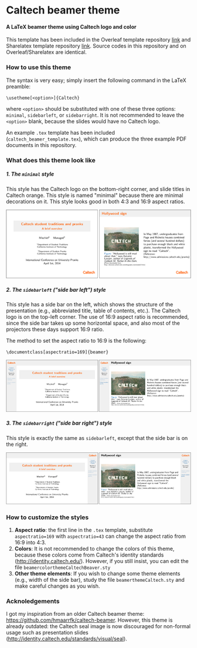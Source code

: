 # Caltech beamer theme
#### A LaTeX beamer theme using Caltech logo and color

This template has been included in the Overleaf template repository [link](https://www.overleaf.com/edu/caltech#!templates) and Sharelatex template repository [link](https://www.sharelatex.com/templates/58b4ad79546799785c1df893). Source codes in this repository and on Overleaf/Sharelatex are identical.

### How to use this theme
The syntax is very easy; simply insert the following command in the LaTeX preamble:
```{tex}
\usetheme[<option>]{Caltech}
```
where `<option>` should be substituted with one of these three options: `minimal`, `sidebarleft`, or `sidebarright`. It is not recommended to leave the `<option>` blank, because the slides would have no Caltech logo.

An example `.tex` template has been included (`caltech_beamer_template.tex`), which can produce the three example PDF documents in this repository.

### What does this theme look like
##### 1. The `minimal` style
This style has the Caltech logo on the bottom-right corner, and slide titles in Caltech orange. This style is named "minimal" because there are minimal decorations on it. This style looks good in both 4:3 and 16:9 aspect ratios.

![](https://github.com/jsh9/Caltech-beamer-theme/blob/master/screenshots/minimal.png)

##### 2. The `sidebarleft` ("side bar left") style
This style has a side bar on the left, which shows the structure of the presentation (e.g., abbreviated title, table of contents, etc.). The Caltech logo is on the top-left corner. The use of 16:9 aspect ratio is recommended, since the side bar takes up some horizontal space, and also most of the projectors these days support 16:9 ratio.

The method to set the aspect ratio to 16:9 is the following:

```{tex}
\documentclass[aspectratio=169]{beamer}
```

![](https://github.com/jsh9/Caltech-beamer-theme/blob/master/screenshots/sidebarleft.png)

##### 3. The `sidebarright` ("side bar right") style
This style is exactly the same as `sidebarleft`, except that the side bar is on the right.

![](https://github.com/jsh9/Caltech-beamer-theme/blob/master/screenshots/sidebarright.png)

### How to customize the styles
1. **Aspect ratio**: the first line in the `.tex` template, substitute `aspectratio=169` with `aspectratio=43` can change the aspect ratio from 16:9 into 4:3.
2. **Colors**: It is not recommended to change the colors of this theme, because these colors come from Caltech's identity standards (http://identity.caltech.edu/). However, if you still insist, you can edit the file `beamercolorthemeCaltechBeaver.sty`
3. **Other theme elements**: If you wish to change some theme elements (e.g., width of the side bar), study the file `beamerthemeCaltech.sty` and make careful changes as you wish.

### Acknoledgements
I got my inspiration from an older Caltech beamer theme: https://github.com/hmaarrfk/caltech-beamer. However, this theme is already outdated: the Caltech seal image is now discouraged for non-formal usage such as presentation slides (http://identity.caltech.edu/standards/visual/seal).
